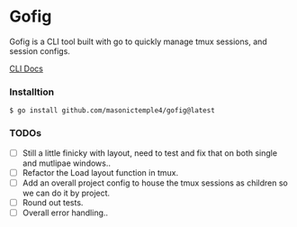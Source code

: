 # Gofig
Gofig is a CLI tool built with go to quickly manage tmux sessions, and session configs.


[CLI Docs](./docs/gofig.md)

### Installtion
`$ go install github.com/masonictemple4/gofig@latest`

### TODOs
- [ ] Still a little finicky with layout, need to test and fix that on both single and mutlipae windows..
- [ ] Refactor the Load layout function in tmux.
- [ ] Add an overall project config to house the tmux sessions as children so we can do it by project.
- [ ] Round out tests.
- [ ] Overall error handling..

